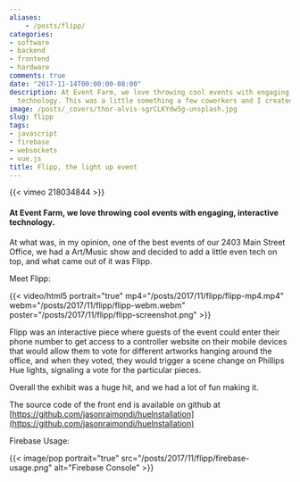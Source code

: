 ```yaml
---
aliases:
    - /posts/flipp/
categories:
- software
- backend
- frontend
- hardware
comments: true
date: "2017-11-14T00:00:00-08:00"
description: At Event Farm, we love throwing cool events with engaging, interactive
  technology. This was a little something a few coworkers and I created at Event Farm.
image: /posts/_covers/thor-alvis-sgrCLKYdw5g-unsplash.jpg
slug: flipp
tags:
- javascript
- firebase
- websockets
- vue.js
title: Flipp, the light up event
---
```


{{< vimeo 218034844 >}}

#### At Event Farm, we love throwing cool events with engaging, interactive technology.

At what was, in my opinion, one of the best events of our 2403 Main Street Office, we had a Art/Music show and decided to add a little even tech on top, and what came out of it was Flipp.

Meet Flipp:

{{< video/html5 portrait="true" mp4="/posts/2017/11/flipp/flipp-mp4.mp4" webm="/posts/2017/11/flipp/flipp-webm.webm" poster="/posts/2017/11/flipp/flipp-screenshot.png" >}}

Flipp was an interactive piece where guests of the event could enter their phone number to get access to a controller website on their mobile devices that would allow them to vote for different artworks hanging around the office, and when they voted, they would trigger a scene change on Phillips Hue lights, signaling a vote for the particular pieces.

Overall the exhibit was a huge hit, and we had a lot of fun making it.

The source code of the front end is available on github at [https://github.com/jasonraimondi/hueInstallation](https://github.com/jasonraimondi/hueInstallation)

Firebase Usage: 

{{< image/pop portrait="true" src="/posts/2017/11/flipp/firebase-usage.png" alt="Firebase Console" >}} 
